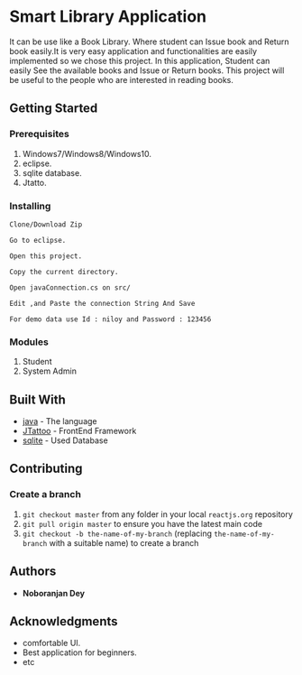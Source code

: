 # Smart Library Application
It can be use like a Book Library. Where student can Issue book and Return book easily.It is very easy application and functionalities are easily implemented so we chose this project. In this application, Student can easily See the available books and Issue or Return books. This project will be useful to the people who are interested in reading books.

## Getting Started

### Prerequisites

1. Windows7/Windows8/Windows10.
1. eclipse.
1. sqlite database.
1. Jtatto.

### Installing

```
Clone/Download Zip
```
```
Go to eclipse.
```
``` 
Open this project.
```
```
Copy the current directory.
```
```
Open javaConnection.cs on src/
```
```
Edit ,and Paste the connection String And Save
```
```
For demo data use Id : niloy and Password : 123456 
```


### Modules

1. Student
1. System Admin


## Built With

* [java](https://www.java.com/en/) - The language 
* [JTattoo](http://www.jtattoo.net/) - FrontEnd Framework
* [sqlite](https://www.sqlite.org/index.html) - Used Database

## Contributing

### Create a branch

1. `git checkout master` from any folder in your local `reactjs.org` repository
1. `git pull origin master` to ensure you have the latest main code
1. `git checkout -b the-name-of-my-branch` (replacing `the-name-of-my-branch` with a suitable name) to create a branch


## Authors

* **Noboranjan Dey** 


## Acknowledgments

* comfortable UI.
* Best application for beginners.
* etc
